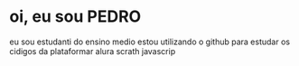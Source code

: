 # oi, eu sou PEDRO
eu sou estudanti do ensino medio
estou utilizando o github para estudar os cidigos da plataformar alura
scrath
javascrip

